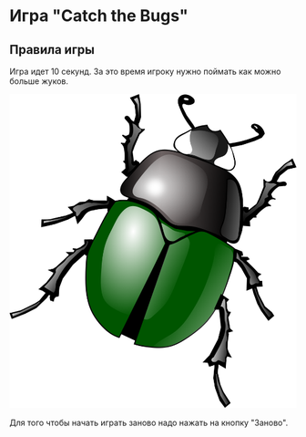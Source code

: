 # Игра "Catch the Bugs"
## Правила игры
Игра идет 10 секунд. За это время игроку нужно поймать как можно больше жуков.

![](img/bug.png)

Для того чтобы начать играть заново надо нажать на кнопку "Заново".
